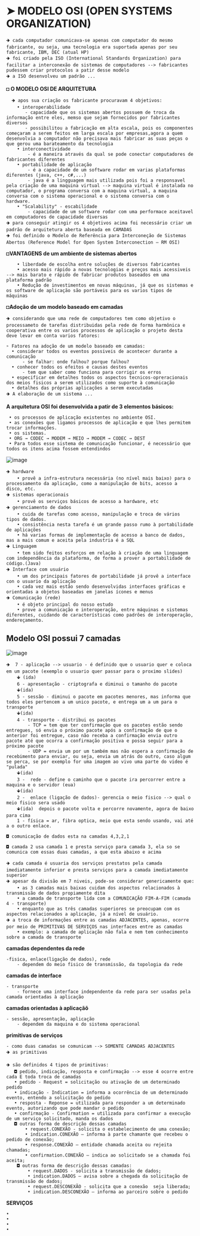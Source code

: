 # ➤ MODELO OSI (OPEN SYSTEMS ORGANIZATION)
    🡺 cada computador comunicava-se apenas com computador do mesmo fabricante, ou seja, uma tecnologia era suportada apenas por seu fabricante, IBM, DEC (atual HP)
    🡺 foi criado pela ISO (International Standards Organization) para facilitar a interconexão de sistemas de computadores --> fabricantes pudessem criar protocolos a patir desse modelo
    🡺 a ISO desenvolveu um padrão ...  
    
    
**◘ O MODELO OSI DE ARQUITETURA**

      🡺 apos sua criação os fabricante procuravam 4 objetivos: 
        • interoperabilidade 
           - capacidade que os sistemas abertos possuem de troca da informação entre eles, memso que sejam fornecidos por fabricantes diversos
           - possibilitou a fabricação em alta escala, pois os componentes começaram a serem feitos em larga escala por empresas,agora a quem desenvolvia a computador não precisava mais fabricar as suas peças o que gerou uma barateamento da tecnologia
        • interconectividade 
            - é a maneira através da qual se pode conectar computadores de fabricantes diferentes
        • portabilidade de aplicação 
            - é a capacidade de um software rodar em varias plataformas diferentes (java, c++, c#,...)
            - java é a lingguagem mais utilizada pois foi a responsavel pela criação de uma maquina virtual --> maquina virtual é instalada no computador, o programa conversa com a maquina virtual, a maquina conversa com o sistema operacional e o sistema conversa com o hardware.
        • "Scalability" - escabilidade 
            - capacidade de um software rodar com uma performace aceitavel em computadores de capacidade diversas
    🡺 para conseguir atingir os 4 objetivos acima foi necessário criar um padrão de arquitetura aberta baseada em CAMADAS
    🡺 foi definido o Modelo de Referência para Interconeção de Sistemas Abertos (Reference Model for Open System Interconection – RM OSI)

    
**◘VANTAGENS de um ambiente de sistemas abertos**
        
        • liberdade de escolha entre soluções de diversos fabricantes 
        • acesso mais rápido a novas tecnologias e preços mais acessiveis --> mais barato e rápido de fabricar produtos baseados em uma plataforma padrão
        • Redução de investimentos em novas máquinas, já que os sistemas e os software de aplicação são portáveis para os varios tipos de máquinas
        
**◘Adoção de um modelo baseado em camadas**
   
    🡺 considerando que uma rede de computadores tem como objetivo o processameto de tarefas distribuidas pela rede de forma harmônica e cooperativa entre os varios processos de aplicação o projeto desta deve levar em conta varios fatores:
    
    ➣ Fatores na adoção de um modelo baseado em camadas:
      • considerar todos os eventos possiveis de acontecer durante a comunicação 
          - se falhar: onde falhou? porque falhou? 
      • conhecer todos os efeitos e causas destes eventos 
          - tem que saber como funciona para corrigir os erros
      • especificar em detalhes todos os aspectos tecnicos-opreracionais dos meios fisicos a serem utilizados como suporte à comunicação
      • detalhes das próprias aplicações a serem executadas
    🡺 A elaboração de um sistema ...
    
**A arquitetura OSI foi desenvolvida a patir de 3 elementos básicos:**

     • os processos de aplicação existentes no ambiente OSI.
     • as conexões que ligamos processos de aplicação e que lhes permitem trocar informações.
     • os sistemas.
     • ORG → CODEC → MODEM → MEIO → MODEM → CODEC → DEST
     • Para todos esse sistema de comunicação funcionar, é necessário que todos os itens acima fossem entendindos
     
![image](https://github.com/user-attachments/assets/7752d6fb-f44c-4a7f-bcf9-5885c235455a)

    🡺 hardware 
        • provê a infra-estrutura necessária (no nível mais baixo) para o processamento da aplicação, como a manipulação de bits, acesso a disco, etc.
    🡺 sistemas operacionais 
        • provê os serviços básicos de acesso a hardware, etc
    🡺 gerenciamento de dados 
        • cuida de tarefas como acesso, manipulação e troca de vários tipos de dados.
        • consistência nesta tarefa é um grande passo rumo à portabilidade de aplicações
        • há varias formas de implementação de acesso a banco de dados, mas a mais comum e aceita pela industria é a SQL
    🡺 Linguagem 
        • tem sido feitos esforços em relação à criação de uma linguagem com independência da plataforma, de forma a prover a portabilidade de código.(Java) 
    🡺 Interface com usuário 
        • um dos principais fatores de portabilidade já provê a interface con o usuario da aplicação
        • cada vez mais estão sendo desenvolvidas interfaces gráficas e orientadas a objetos baseadas em janelas ícones e menus
    🡺 Comunicação (rede) 
        • é objeto principal do nosso estudo
        • prove a comunicação e interoperação, entre máquinas e sistemas diferentes, cuidando de características como padrões de interoperação, endereçamento.
    
## Modelo OSI possui 7 camadas
       
![image](https://github.com/user-attachments/assets/6a5f8f94-efe2-400a-bc2a-a4b0b0de6b5b)

    🡺  7 - aplicação --> usuario - é definido que o usuario quer e coloca em um pacote (exemplo o usuario quer passar para o proximo slides)
        🡻 (ida)
        6 - apresentação - criptografa e diminui o tamanho do pacote
        🡻(ida)
        5 - sessão - diminui o pacote em pacotes menores, mas informa que todos eles pertencem a um unico pacote, e entrega um a um para o transporte
        🡻(ida)
        4 - transporte - distribui os pacotes
            - TCP = tem que ter confirmação que os pacotes estão sendo entregues, só envia o próximo pacote após a confirmação de que o anterior foi entregue, caso não receba a confirmação envia outro pacote até que ocorra a confirmação positiva e possa seguir para a próximo pacote
            - UDP = envia um por um também mas não espera a confirmação de recebimento para enviar, ou seja, envia um atrás do outro, caso algum se perca, se por exemplo for uma imagem ao vivo uma parte do video é "pulada"
        🡻(ida)
        3 -  rede - define o caminho que o pacote ira percorrer entre a maquina e o servidor (eua)
        🡻(ida)
        2 -  enlace (ligação de dados)- gerencia o meio fisico --> qual o meio fisico sera usado
        🡻(ida)  depois o pacote volta e percorre novamente, agora de baixo para cima
        1 - física = ar, fibra optica, meio que esta sendo usando, vai até a o outro enlace.
        
    ◘ comunicação de dados esta na camadas 4,3,2,1
    
    ◘ camada 2 usa camada 1 e presta serviço para camada 3, ela so se comunica com essas duas camadas, a que esta abaixo e acima

    🡺 cada camada é usuaria dos serviços prestatos pela camada imediatamente inferior e presta serviços para a camada imediatamente superior
    🡺 apesar da divisão em 7 niveis, pode-se considerar genericamente que:
        • as 3 camadas mais baixas cuidam dos aspectos relacionados à transmissão de dados propiamente dita 
        • a camada de transporte lida com a COMUNICAÇÃO FIM-A-FIM (camada 4 - transporte)
        • enquanto que as três camadas superiores se preocupam com os aspectos relacionados a aplicação, já a nível de usuário.
    🡺 a troca de informações entre as camadas ADJACENTES, apenas, ocorre por meio de PRIMITIVAS DE SERVIÇOS nas interfaces entre as camadas 
        • exemplo: a camada de aplicação não fala e nem tem conhecimento sobre a camada de transporte
    
**camadas dependentes da rede**

    -fisica, enlace(ligação de dados), rede
        - dependem do meio fisico de transmissão, da topologia da rede
**camadas de interface**

    - transporte
        - fornece uma interface independente da rede para ser usadas pela camada orientadas à aplicação
**camadas orientadas à aplicaçãõ**

    - sessão, apresentação, aplicação
        - dependem da maquina e do sistema operacional
**primitivas de serviços**

    - como duas camadas se comunicam --> SOMENTE CAMADAS ADJACENTES
    🡺 as primitivas
    
    🡺 são definidos 4 tipos de primitivas:
       ◘ pedido, indicação, resposta e confirmação --> esse 4 ocorre entre cada E toda troca de camadas
       • pedido - Request = solicitação ou ativação de um determinado pedido
       • indicação - Indication = informa a ocorrência de um determinado evento, entendo a solicitação do pedido
       • resposta - Reponse = utilizada para responder a um determinado evento, autorizando que pode mandar o pedido
       • confirmação - Confirmation = utilizada para confirmar a execução de um serviço solicitado, manda os dados
       ◘ outras forma de descrição dessas camadas
           • request.CONEXÃO - solicita o estabelecimento de uma conexão;
           • indication.CONEXÃO – informa à parte chamante que recebeu o pedido de conexão;
           • response.CONEXÃO – entidade chamada aceita ou rejeita chamadas;
           • confirmation.CONEXÃO – indica ao solicitado se a chamada foi aceita;
        ◘ outras forma de descrição dessas camadas:
            • request.DADOS - solicita a transmissão de dados;
            • indication.DADOS – avisa sobre a chegada da solicitação de transmissão de dados;
            • request.DESCONEXÃO - solicita que a conexão  seja liberada;
            • indication.DESCONEXÃO – informa ao parceiro sobre o pedido
        

**SERVIÇOS**

    •
    •
    •
    •














    
